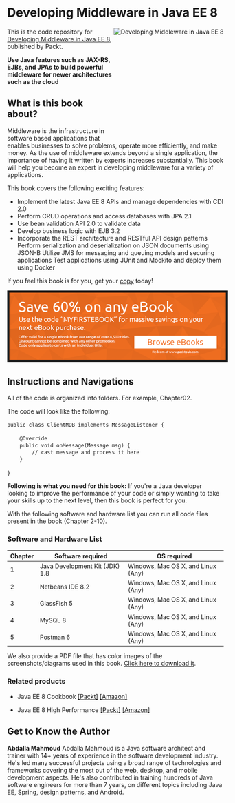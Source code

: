 # Developing Middleware in Java EE 8

<a href="https://www.packtpub.com/application-development/developing-middleware-java-ee-8?utm_source=github&utm_medium=repository&utm_campaign=9781788391078 "><img src="https://dz13w8afd47il.cloudfront.net/sites/default/files/imagecache/ppv4_main_book_cover/B08083.png" alt="Developing Middleware in Java EE 8" height="256px" align="right"></a>

This is the code repository for [Developing Middleware in Java EE 8](https://www.packtpub.com/application-development/developing-middleware-java-ee-8?utm_source=github&utm_medium=repository&utm_campaign=9781788391078), published by Packt.

**Use Java features such as JAX-RS, EJBs, and JPAs to build powerful middleware for newer architectures such as the cloud**

## What is this book about?
Middleware is the infrastructure in software based applications that enables businesses to solve problems, operate more efficiently, and make money. As the use of middleware extends beyond a single application, the importance of having it written by experts increases substantially. This book will help you become an expert in developing middleware for a variety of applications.

This book covers the following exciting features:
* Implement the latest Java EE 8 APIs and manage dependencies with CDI 2.0 
* Perform CRUD operations and access databases with JPA 2.1 
* Use bean validation API 2.0 to validate data 
* Develop business logic with EJB 3.2 
* Incorporate the REST architecture and RESTful API design patterns 
Perform serialization and deserialization on JSON documents using JSON-B 
Utilize JMS for messaging and queuing models and securing applications 
Test applications using JUnit and Mockito and deploy them using Docker 

If you feel this book is for you, get your [copy](https://www.amazon.com/dp/1788391071) today!

<a href="https://www.packtpub.com/?utm_source=github&utm_medium=banner&utm_campaign=GitHubBanner"><img src="https://raw.githubusercontent.com/PacktPublishing/GitHub/master/GitHub.png" 
alt="https://www.packtpub.com/" border="5" /></a>

## Instructions and Navigations
All of the code is organized into folders. For example, Chapter02.

The code will look like the following:
```
public class ClientMDB implements MessageListener { 
 
    @Override 
    public void onMessage(Message msg) { 
        // cast message and process it here 
    } 
 
} 
```

**Following is what you need for this book:**
If you're a Java developer looking to improve the performance of your code or simply wanting to take your skills up to the next level, then this book is perfect for you.

With the following software and hardware list you can run all code files present in the book (Chapter 2-10).
### Software and Hardware List
| Chapter  | Software required                   | OS required                        |
| -------- | ------------------------------------| -----------------------------------|
| 1        | Java Development Kit (JDK) 1.8      | Windows, Mac OS X, and Linux (Any) |
| 2        | Netbeans IDE 8.2                    | Windows, Mac OS X, and Linux (Any) |
| 3        | GlassFish 5                         | Windows, Mac OS X, and Linux (Any) |
| 4        | MySQL 8                             | Windows, Mac OS X, and Linux (Any) |
| 5        | Postman 6                           | Windows, Mac OS X, and Linux (Any) |

We also provide a PDF file that has color images of the screenshots/diagrams used in this book. [Click here to download it](https://www.packtpub.com/sites/default/files/downloads/DevelopingMiddlewareinJavaEE8_ColorImages.pdf).

### Related products
* Java EE 8 Cookbook [[Packt]](https://www.packtpub.com/application-development/java-ee-8-cookbook?utm_source=github&utm_medium=repository&utm_campaign=) [[Amazon]](https://www.amazon.com/dp/1788293037)

* Java EE 8 High Performance [[Packt]](https://www.packtpub.com/application-development/java-ee-8-high-performance?utm_source=github&utm_medium=repository&utm_campaign=) [[Amazon]](https://www.amazon.com/dp/178847306X)


## Get to Know the Author
**Abdalla Mahmoud**
Abdalla Mahmoud is a Java software architect and trainer with 14+ years of experience in the software development industry. He's led many successful projects using a broad range of technologies and frameworks covering the most out of the web, desktop, and mobile development aspects. He's also contributed in training hundreds of Java software engineers for more than 7 years, on different topics including Java EE, Spring, design patterns, and Android.

